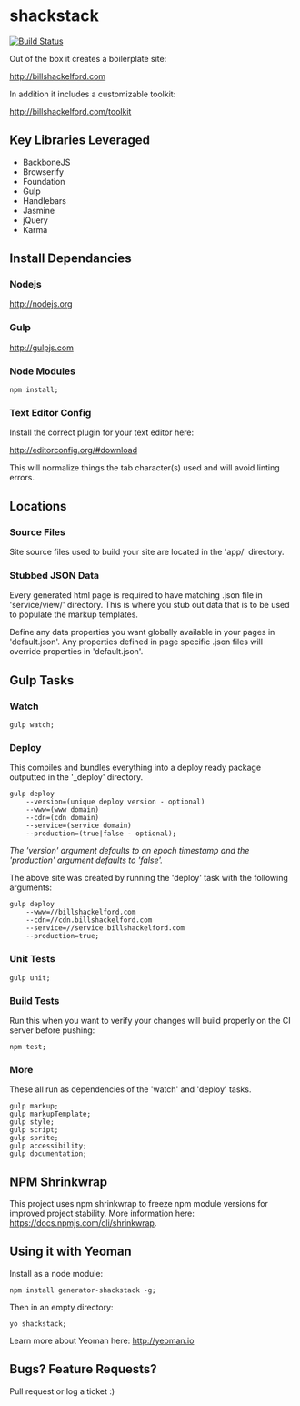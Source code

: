 # shackstack

[![Build Status](https://travis-ci.org/bshack/shackstack.svg?branch=master)](https://travis-ci.org/bshack/shackstack)

Out of the box it creates a boilerplate site:

http://billshackelford.com

In addition it includes a customizable toolkit:

http://billshackelford.com/toolkit

## Key Libraries Leveraged

- BackboneJS
- Browserify
- Foundation
- Gulp
- Handlebars
- Jasmine
- jQuery
- Karma

## Install Dependancies

### Nodejs

http://nodejs.org

### Gulp

http://gulpjs.com

### Node Modules

```
npm install;
```

### Text Editor Config

Install the correct plugin for your text editor here:

http://editorconfig.org/#download

This will normalize things the tab character(s) used and will avoid linting errors.

## Locations

### Source Files

Site source files used to build your site are located in the 'app/' directory.

### Stubbed JSON Data

Every generated html page is required to have matching .json file in 'service/view/' directory. This is where you stub out data that is to be used to populate the markup templates.

Define any data properties you want globally available in your pages in 'default.json'. Any properties defined in page specific .json files will override properties in 'default.json'.

## Gulp Tasks

### Watch

```
gulp watch;
```

### Deploy

This compiles and bundles everything into a deploy ready package outputted in the '\_deploy' directory.

```
gulp deploy
    --version=(unique deploy version - optional)
    --www=(www domain)
    --cdn=(cdn domain)
    --service=(service domain)
    --production=(true|false - optional);
```

_The 'version' argument defaults to an epoch timestamp and the 'production' argument defaults to 'false'._

The above site was created by running the 'deploy' task with the following arguments:

```
gulp deploy
    --www=//billshackelford.com
    --cdn=//cdn.billshackelford.com
    --service=//service.billshackelford.com
    --production=true;
```

### Unit Tests

```
gulp unit;
```

### Build Tests

Run this when you want to verify your changes will build properly on the CI server before pushing:

```
npm test;
```

### More

These all run as dependencies of the 'watch' and 'deploy' tasks.

```
gulp markup;
gulp markupTemplate;
gulp style;
gulp script;
gulp sprite;
gulp accessibility;
gulp documentation;
```

## NPM Shrinkwrap

This project uses npm shrinkwrap to freeze npm module versions for improved project stability. More information here: https://docs.npmjs.com/cli/shrinkwrap.

## Using it with Yeoman

Install as a node module:

```
npm install generator-shackstack -g;
```

Then in an empty directory:

```
yo shackstack;
```

Learn more about Yeoman here: http://yeoman.io

## Bugs? Feature Requests?

Pull request or log a ticket :)
